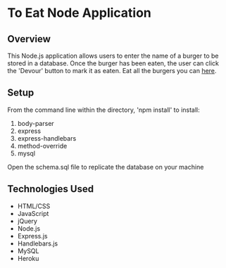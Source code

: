 # To Eat Node Application

## Overview
This Node.js application allows users to enter the name of a burger to be stored in a database. Once the burger has been eaten, the user can click the 'Devour' button to mark it as eaten. Eat all the burgers you can [here](https://burger-eating-app.herokuapp.com/).

## Setup
From the command line within the directory, 'npm install' to install:
1. body-parser
2. express
3. express-handlebars
4. method-override
5. mysql

Open the schema.sql file to replicate the database on your machine

## Technologies Used
* HTML/CSS
* JavaScript
* jQuery
* Node.js
* Express.js
* Handlebars.js
* MySQL
* Heroku
